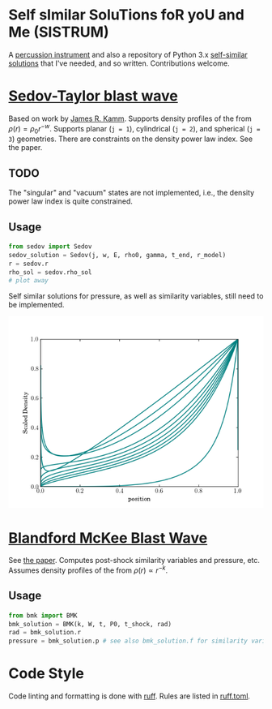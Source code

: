 # Self sImilar SoluTions foR yoU and Me (SISTRUM)
A [percussion instrument](https://en.wikipedia.org/wiki/Sistrum) and also a repository of Python 3.x [self-similar solutions](https://en.wikipedia.org/wiki/Self-similar_solution) that I've needed, and so written.
Contributions welcome.

# [Sedov-Taylor blast wave](sedov.py)
Based on work by [James R. Kamm](https://cococubed.com/papers/kamm_2000.pdf).
Supports density profiles of the from $\rho(r) = \rho_{0} r^{-w}$.
Supports planar (`j = 1`), cylindrical (`j = 2`), and spherical (`j = 3`) geometries.
There are constraints on the density power law index. 
See the paper.

## TODO
The "singular" and "vacuum" states are not implemented, i.e., the density power law index is quite constrained.

## Usage
```python
from sedov import Sedov
sedov_solution = Sedov(j, w, E, rho0, gamma, t_end, r_model)
r = sedov.r
rho_sol = sedov.rho_sol
# plot away
```
Self similar solutions for pressure, as well as similarity variables, still need to be implemented.

![Self similar density profiles](sedov.png "Sedov density profiles")

# [Blandford McKee Blast Wave](bmk.py)
See [the paper](https://ui.adsabs.harvard.edu/abs/1976PhFl...19.1130B/abstract).
Computes post-shock similarity variables and pressure, etc.
Assumes density profiles of the from $\rho(r) \propto r^{-k}$.

## Usage
```python
from bmk import BMK
bmk_solution = BMK(k, W, t, P0, t_shock, rad)
rad = bmk_solution.r
pressure = bmk_solution.p # see also bmk_solution.f for similarity variable
```

# Code Style
Code linting and formatting is done with [ruff](https://docs.astral.sh/ruff/).
Rules are listed in [ruff.toml](ruff.toml).
